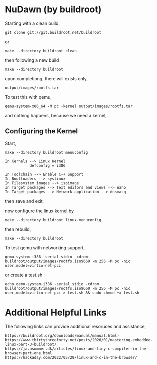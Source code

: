 # NuDawn (by buildroot)
Starting with a clean build,

	git clone git://git.buildroot.net/buildroot

or

	make --directory buildroot clean

then following a new build

	make --directory buildroot

upon completiong, there will exists only,

	output/images/rootfs.tar

To test this with qemu,

	qemu-system-x86_64 -M pc -kernel output/images/rootfs.tar

and nothing happens, because we need a kernel,

## Configuring the Kernel
Start,

	make --directory buildroot menuconfig

	In Kernels --> Linux Kernel
               defconfig = i386

	In Toolchain --> Enable C++ Support
	In Bootloaders --> syslinux
	In Filesystem images --> isoimage
	In Target packages --> Text editors and views --> nano
	In Target packages --> Network application --> dnsmasq

then save and exit,

now configure the linux kernel by

	make --directory buildroot linux-menuconfig

then rebuild,

	make --directory buildroot

To test qemu with networking support,

	qemu-system-i386 -serial stdio -cdrom buildroot/output/images/rootfs.iso9660 -m 256 -M pc -nic user,model=virtio-net-pci

or create a test.sh

	echo qemu-system-i386 -serial stdio -cdrom buildroot/output/images/rootfs.iso9660 -m 256 -M pc -nic user,model=virtio-net-pci > test.sh && sudo chmod +x test.sh


# Additional Helpful Links
The following links can provide additional resoruces and assistance,

	https://buildroot.org/downloads/manual/manual.html)
	https://www.thirtythreeforty.net/posts/2020/01/mastering-embedded-linux-part-3-buildroot/
	https://ja.nsommer.dk/articles/linux-and-tiny-c-compiler-in-the-browser-part-one.html
	https://hackaday.com/2022/05/28/linux-and-c-in-the-browser/ 

